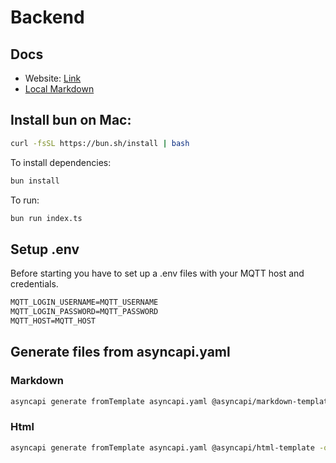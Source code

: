 # Backend

## Docs

- Website: [Link](https://makoeta.github.io/digkickDoc/#operation-send-gameStatus)
- [Local Markdown](./docs/asyncapi.md)

## Install bun on Mac:

```bash
curl -fsSL https://bun.sh/install | bash
```

To install dependencies:

```bash
bun install
```

To run:

```bash
bun run index.ts
```

## Setup .env

Before starting you have to set up a .env files with your MQTT host and credentials.

```txt
MQTT_LOGIN_USERNAME=MQTT_USERNAME
MQTT_LOGIN_PASSWORD=MQTT_PASSWORD
MQTT_HOST=MQTT_HOST
```

## Generate files from asyncapi.yaml

### Markdown

```bash
asyncapi generate fromTemplate asyncapi.yaml @asyncapi/markdown-template -o docs --force-write
```

### Html

```bash
asyncapi generate fromTemplate asyncapi.yaml @asyncapi/html-template -o docs --force-write
```
